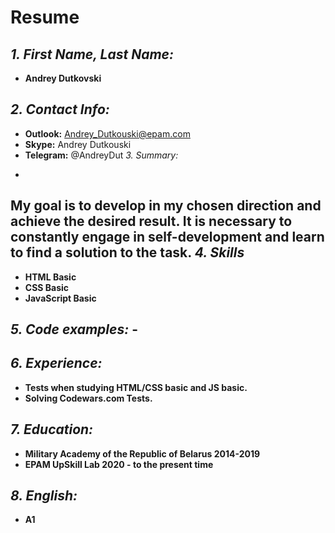 # Resume

*1. First Name, Last Name:*  
-
  * **Andrey Dutkovski**


*2. Contact Info:*  
- 
  * **Outlook:** Andrey_Dutkouski@epam.com
  * **Skype:** Andrey Dutkouski
  * **Telegram:** @AndreyDut
*3. Summary:*
-
My goal is to develop in my chosen direction and achieve the desired result. It is necessary to constantly engage in self-development and learn to find a solution to the task.
*4. Skills*
-
  * **HTML Basic**
  * **CSS Basic**
  * **JavaScript Basic**

*5. Code examples:* -
-
*6. Experience:*
-
  * **Tests when studying HTML/CSS basic and JS basic.**
  * **Solving Codewars.com Tests.**

*7. Education:*
-
  * **Military Academy of the Republic of Belarus 2014-2019**
  * **EPAM UpSkill Lab 2020 - to the present time**

*8. English:*
-
  * **A1**
